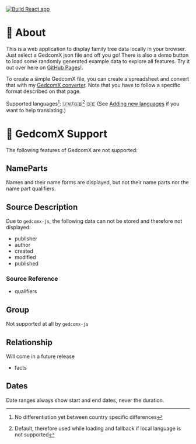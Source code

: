 [![Build React app](https://github.com/l0drex/family-tree/actions/workflows/build.yml/badge.svg)](https://github.com/l0drex/family-tree/actions/workflows/build.yml)

# 🌳 About

This is a web application to display family tree data locally in your browser.
Just select a GedcomX json file and off you go!
There is also a demo button to load some randomly generated example data to explore all features.
Try it out over here on [GitHub Pages](https://l0drex.github.io/family-tree/)!.

To create a simple GedcomX file, you can create a spreadsheet
and convert that with my [GedcomX converter](https://github.com/l0drex/csv_to_gedcomx).
Note that you have to follow a specific format described on that page.

Supported languages[^1]: 🇺🇲/🇬🇧[^2] 🇩🇪
(See [Adding new languages](https://github.com/l0drex/family-tree/wiki/Localization) if you want to help translating.)

[^1]: No differentiation yet between country specific differences
[^2]: Default, therefore used while loading and fallback if local language is not supported

# 🚧 GedcomX Support
The following features of GedcomX are not supported:

## NameParts
Names and their name forms are displayed, but not their name parts nor the name part qualifiers.

## Source Description
Due to `gedcomx-js`, the following data can not be stored and therefore not displayed:
- publisher
- author
- created
- modified
- published

### Source Reference
- qualifiers

## Group
Not supported at all by `gedcomx-js`

## Relationship
Will come in a future release
- facts

## Dates

Date ranges always show start and end dates, never the duration.
